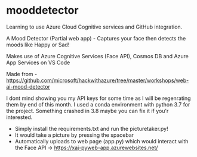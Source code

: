 # mooddetector

Learning to use Azure Cloud Cognitive services and GitHub integration.

A Mood Detector (Partial web app) - Captures your face then detects the moods like Happy or Sad!

Makes use of Azure Cognitive Services (Face API), Cosmos DB and Azure App Services on VS Code

Made from - https://github.com/microsoft/hackwithazure/tree/master/workshops/web-ai-mood-detector

I dont mind showing you my API keys for some time as I will be regenrating them by end of this month. 
I used a conda environment with python 3.7 for the project. Something crashed in 3.8 maybe you can fix it if you'r interested.

- Simply install the requirements.txt and run the picturetaker.py!
- It would take a picture by pressing the spacebar
- Automatically uploads to web page (app.py) which would interact with the Face API -> https://xaj-pyweb-app.azurewebsites.net/

